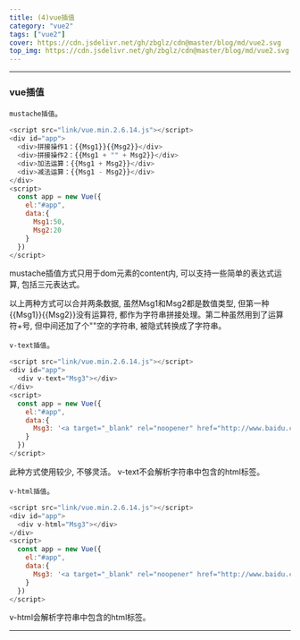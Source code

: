 ```yaml
---
title: (4)vue插值
category: "vue2"
tags: ["vue2"]
cover: https://cdn.jsdelivr.net/gh/zbglz/cdn@master/blog/md/vue2.svg
top_img: https://cdn.jsdelivr.net/gh/zbglz/cdn@master/blog/md/vue2.svg
---
```


***

### vue插值

`mustache插值`。


```js vue2
<script src="link/vue.min.2.6.14.js"></script>
<div id="app">
  <div>拼接操作1：{{Msg1}}{{Msg2}}</div>
  <div>拼接操作2：{{Msg1 + "" + Msg2}}</div>
  <div>加法运算：{{Msg1 + Msg2}}</div>
  <div>减法运算：{{Msg1 - Msg2}}</div>
</div>
<script>
  const app = new Vue({
    el:"#app",
    data:{
      Msg1:50,
      Msg2:20
    }
  })
</script>
```


mustache插值方式只用于dom元素的content内, 可以支持一些简单的表达式运算, 包括三元表达式。

以上两种方式可以合并两条数据, 虽然Msg1和Msg2都是数值类型, 但第一种{{Msg1}}{{Msg2}}没有运算符, 都作为字符串拼接处理。第二种虽然用到了运算符+号, 但中间还加了个""空的字符串, 被隐式转换成了字符串。


`v-text插值`。


```js vue2
<script src="link/vue.min.2.6.14.js"></script>
<div id="app">
  <div v-text="Msg3"></div>
</div>
<script>
  const app = new Vue({
    el:"#app",
    data:{
      Msg3: '<a target="_blank" rel="noopener" href="http://www.baidu.com">百度一下</a>'
    }
  })
</script>
```


此种方式使用较少, 不够灵活。 v-text不会解析字符串中包含的html标签。

`v-html插值`。


```js vue2
<script src="link/vue.min.2.6.14.js"></script>
<div id="app">
  <div v-html="Msg3"></div>
</div>
<script>
  const app = new Vue({
    el:"#app",
    data:{
      Msg3: '<a target="_blank" rel="noopener" href="http://www.baidu.com">百度一下</a>'
    }
  })
</script>
```


v-html会解析字符串中包含的html标签。


***

